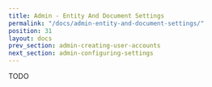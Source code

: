 ```yaml
---
title: Admin - Entity And Document Settings
permalink: "/docs/admin-entity-and-document-settings/"
position: 31
layout: docs
prev_section: admin-creating-user-accounts
next_section: admin-configuring-settings
---
```


TODO
